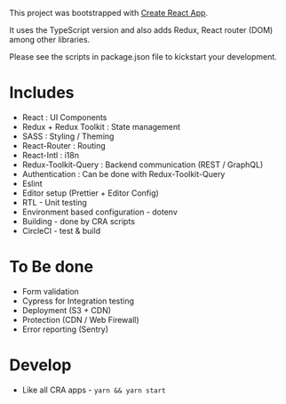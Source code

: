 This project was bootstrapped with [Create React App](https://github.com/facebookincubator/create-react-app).

It uses the TypeScript version and also adds Redux, React router (DOM) among other libraries.

Please see the scripts in package.json file to kickstart your development.

# Includes

- React : UI Components
- Redux + Redux Toolkit : State management
- SASS : Styling / Theming
- React-Router : Routing
- React-Intl : i18n
- Redux-Toolkit-Query : Backend communication (REST / GraphQL)
- Authentication : Can be done with Redux-Toolkit-Query
- Eslint
- Editor setup (Prettier + Editor Config)
- RTL - Unit testing
- Environment based configuration - dotenv
- Building - done by CRA scripts
- CircleCI - test & build

# To Be done

- Form validation
- Cypress for Integration testing
- Deployment (S3 + CDN)
- Protection (CDN / Web Firewall)
- Error reporting (Sentry)

# Develop

- Like all CRA apps - `yarn && yarn start`

